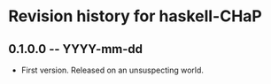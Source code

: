 # Revision history for haskell-CHaP

## 0.1.0.0 -- YYYY-mm-dd

* First version. Released on an unsuspecting world.
